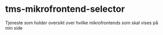 # tms-mikrofrontend-selector
Tjeneste som holder oversikt over hvilke mikrofrontends som skal vises på min side
